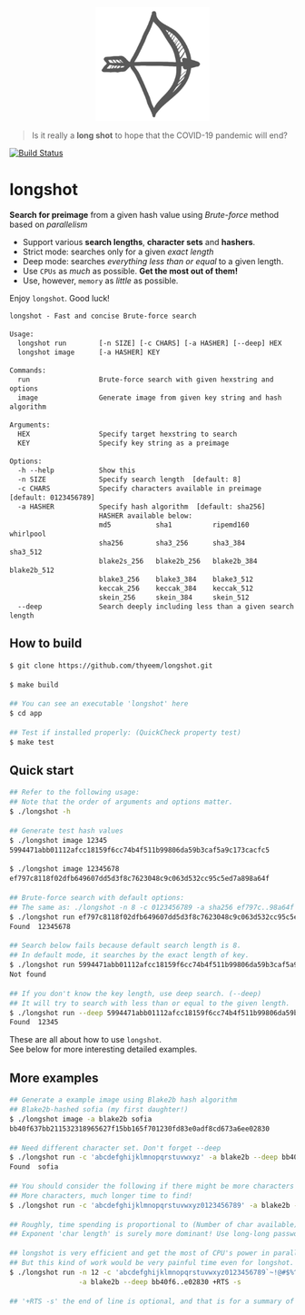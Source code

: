<p align="center"> <img src="longshot.png" height="200"/> </p>

> Is it really a __long shot__ to hope that the COVID-19 pandemic will end?



[![Build Status](https://travis-ci.com/thyeem/longshot.svg?branch=master)](https://travis-ci.com/thyeem/longshot) <!-- [![Hackage](https://img.shields.io/hackage/v/longshot)](https://hackage.haskell.org/package/longshot) -->

# longshot

__Search for preimage__ from a given hash value using _Brute-force_ method based on _parallelism_

* Support various __search lengths__, __character sets__ and __hashers__.
* Strict mode: searches only for a given _exact length_
* Deep mode: searches _everything less than or equal_ to a given length.
* Use `CPUs` as _much_ as possible. __Get the most out of them!__
* Use, however, `memory` as _little_ as possible.
  

Enjoy `longshot`. Good luck!



```plain
longshot - Fast and concise Brute-force search

Usage:
  longshot run        [-n SIZE] [-c CHARS] [-a HASHER] [--deep] HEX
  longshot image      [-a HASHER] KEY

Commands:
  run                 Brute-force search with given hexstring and options
  image               Generate image from given key string and hash algorithm

Arguments:
  HEX                 Specify target hexstring to search
  KEY                 Specify key string as a preimage

Options:
  -h --help           Show this
  -n SIZE             Specify search length  [default: 8]   
  -c CHARS            Specify characters available in preimage  [default: 0123456789]
  -a HASHER           Specify hash algorithm  [default: sha256]
                      HASHER available below:
                      md5           sha1          ripemd160     whirlpool
                      sha256        sha3_256      sha3_384      sha3_512
                      blake2s_256   blake2b_256   blake2b_384   blake2b_512
                      blake3_256    blake3_384    blake3_512
                      keccak_256    keccak_384    keccak_512
                      skein_256     skein_384     skein_512
  --deep              Search deeply including less than a given search length
```

## How to build
```bash
$ git clone https://github.com/thyeem/longshot.git

$ make build 

## You can see an executable 'longshot' here
$ cd app

## Test if installed properly: (QuickCheck property test)
$ make test
```

## Quick start
```bash
## Refer to the following usage:
## Note that the order of arguments and options matter.
$ ./longshot -h

## Generate test hash values
$ ./longshot image 12345
5994471abb01112afcc18159f6cc74b4f511b99806da59b3caf5a9c173cacfc5

$ ./longshot image 12345678
ef797c8118f02dfb649607dd5d3f8c7623048c9c063d532cc95c5ed7a898a64f

## Brute-force search with default options:
## The same as: ./longshot -n 8 -c 0123456789 -a sha256 ef797c..98a64f
$ ./longshot run ef797c8118f02dfb649607dd5d3f8c7623048c9c063d532cc95c5ed7a898a64f
Found  12345678

## Search below fails because default search length is 8.
## In default mode, it searches by the exact length of key.
$ ./longshot run 5994471abb01112afcc18159f6cc74b4f511b99806da59b3caf5a9c173cacfc5
Not found

## If you don't know the key length, use deep search. (--deep)
## It will try to search with less than or equal to the given length.
$ ./longshot run --deep 5994471abb01112afcc18159f6cc74b4f511b99806da59b3caf5a9c173cacfc5
Found  12345
```
These are all about how to use `longshot`.  
See below for more interesting detailed examples.

## More examples
```bash
## Generate a example image using Blake2b hash algorithm
## Blake2b-hashed sofia (my first daughter!)
$ ./longshot image -a blake2b sofia
bb40f637bb211532318965627f15bb165f701230fd83e0adf8cd673a6ee02830

## Need different character set. Don't forget --deep
$ ./longshot run -c 'abcdefghijklmnopqrstuvwxyz' -a blake2b --deep bb40f6..e02830
Found  sofia

## You should consider the following if there might be more characters in preimage.
## More characters, much longer time to find!
$ ./longshot run -c 'abcdefghijklmnopqrstuvwxyz0123456789' -a blake2b --deep bb40f6..e02830

## Roughly, time spending is proportional to (Number of char available) ^ (char length).
## Exponent 'char length' is surely more dominant! Use long-long password as always!

## longshot is very efficient and get the most of CPU's power in parallel.
## But this kind of work would be very painful time even for longshot.
$ ./longshot run -n 12 -c 'abcdefghijklmnopqrstuvwxyz0123456789`~!@#$%^&*()-=_+[]{}\|' \
                 -a blake2b --deep bb40f6..e02830 +RTS -s

## '+RTS -s' the end of line is optional, and that is for a summary of CPU time and memory.
```
